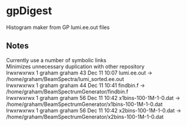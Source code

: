 # gpDigest
Histogram maker from GP lumi.ee.out files

## Notes
Currently use a number of symbolic links  
Minimizes unnecessary duplication with other repository   
lrwxrwxrwx 1 graham graham      43 Dec 11 10:07 lumi.ee.out -> /home/graham/BeamSpectra/lumi_sorted.ee.out  
lrwxrwxrwx 1 graham graham      44 Dec 11 10:41 findbin.f -> /home/graham/BeamSpectrumGenerator/findbin.f  
lrwxrwxrwx 1 graham graham      56 Dec 11 10:42 x1bins-100-1M-1-0.dat -> /home/graham/BeamSpectrumGenerator/x1bins-100-1M-1-0.dat  
lrwxrwxrwx 1 graham graham      56 Dec 11 10:42 x2bins-100-1M-1-0.dat -> /home/graham/BeamSpectrumGenerator/x2bins-100-1M-1-0.dat
